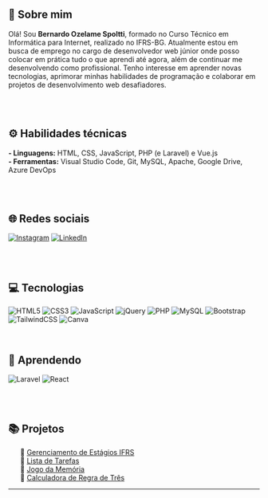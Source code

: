 ## 💫 Sobre mim
Olá! Sou <b>Bernardo Ozelame Spoltti</b>, formado no Curso Técnico em Informática para Internet, realizado no IFRS-BG.
Atualmente estou em busca de emprego no cargo de desenvolvedor web júnior onde posso colocar em prática tudo o que aprendi até agora, além de continuar me desenvolvendo como profissional. Tenho interesse em aprender novas tecnologias, aprimorar minhas habilidades de programação e colaborar em projetos de desenvolvimento web desafiadores.

<br><br>

## <b>⚙️ Habilidades técnicas</b><br>
<b>- Linguagens:</b> HTML, CSS, JavaScript, PHP (e Laravel) e Vue.js<br>
<b>- Ferramentas:</b> Visual Studio Code, Git, MySQL, Apache, Google Drive, Azure DevOps

<br><br>

## 🌐 Redes sociais
[![Instagram](https://img.shields.io/badge/Instagram-E4405F?style=for-the-badge&logo=instagram&logoColor=white)](https://instagram.com/beernardoz) [![LinkedIn](https://img.shields.io/badge/LinkedIn-0077B5?style=for-the-badge&logo=linkedin&logoColor=white)](https://linkedin.com/in/bernardoozelame) 

<br><br>

## 💻 Tecnologias
![HTML5](https://img.shields.io/badge/HTML5-E34F26?style=for-the-badge&logo=html5&logoColor=white) ![CSS3](https://img.shields.io/badge/CSS3-1572B6?style=for-the-badge&logo=css3&logoColor=white) ![JavaScript](https://img.shields.io/badge/JavaScript-F7DF1E?style=for-the-badge&logo=javascript&logoColor=black) ![jQuery](https://img.shields.io/badge/jQuery-0769AD?style=for-the-badge&logo=jquery&logoColor=white) ![PHP](https://img.shields.io/badge/PHP-777BB4?style=for-the-badge&logo=php&logoColor=white) ![MySQL](https://img.shields.io/badge/MySQL-00000F?style=for-the-badge&logo=mysql&logoColor=white) ![Bootstrap](https://img.shields.io/badge/Bootstrap-563D7C?style=for-the-badge&logo=bootstrap&logoColor=white) ![TailwindCSS](https://img.shields.io/badge/Tailwind_CSS-38B2AC?style=for-the-badge&logo=tailwind-css&logoColor=white) ![Canva](https://img.shields.io/badge/Canva-%2300C4CC.svg?&style=for-the-badge&logo=Canva&logoColor=white) 

<br>

## 🧠 Aprendendo
![Laravel](https://img.shields.io/badge/Laravel-FF2D20?style=for-the-badge&logo=laravel&logoColor=white) ![React](https://img.shields.io/badge/React-20232A?style=for-the-badge&logo=react&logoColor=61DAFB) 

<br><br>

## 📚 Projetos  
<ol>
  
📌 [Gerenciamento de Estágios IFRS](https://github.com/BernardoOzelame/EstagiosIFRS-BG) <br>
📌 [Lista de Tarefas](https://github.com/BernardoOzelame/ListaDeTarefas) <br>
📌 [Jogo da Memória](https://github.com/BernardoOzelame/JogoDaMemoria) <br>
📌 [Calculadora de Regra de Três](https://github.com/BernardoOzelame/CalculadoraRegraDeTres-JS)

</ol>
  
---
